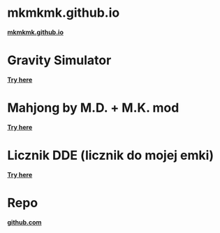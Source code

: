 # mkmkmk.github.io
**[mkmkmk.github.io](https://mkmkmk.github.io/)**

# Gravity Simulator
**[Try here](https://mkmkmk.github.io/GravitySim/index.html)**


# Mahjong by M.D. + M.K. mod
**[Try here](https://mkmkmk.github.io/mahjong-md-mk-mod/mj.html)**

# Licznik DDE (licznik do mojej emki)
**[Try here](https://mkmkmk.github.io/licznikDDE/)**


# Repo
**[github.com](https://github.com/mkmkmk/mkmkmk.github.io)**



